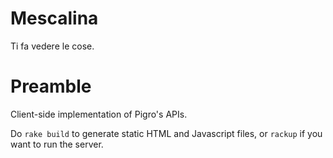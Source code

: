 Mescalina
=========
Ti fa vedere le cose.

Preamble
========
Client-side implementation of Pigro's APIs.

Do `rake build` to generate static HTML and Javascript files, or `rackup` if you want to run the server.